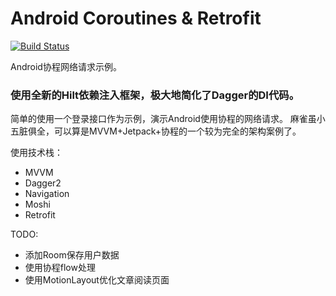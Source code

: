 # Android Coroutines & Retrofit
[![Build Status](https://travis-ci.com/jotyy/coroutines-retrofit-example.svg?branch=master)](https://travis-ci.com/jotyy/coroutines-retrofit-example)

Android协程网络请求示例。

### 使用全新的Hilt依赖注入框架，极大地简化了Dagger的DI代码。

简单的使用一个登录接口作为示例，演示Android使用协程的网络请求。
麻雀虽小五脏俱全，可以算是MVVM+Jetpack+协程的一个较为完全的架构案例了。


使用技术栈：
- MVVM
- Dagger2
- Navigation
- Moshi
- Retrofit

TODO:
- 添加Room保存用户数据
- 使用协程flow处理
- 使用MotionLayout优化文章阅读页面
